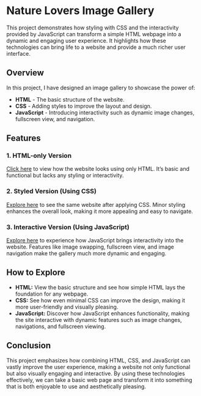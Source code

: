 # Nature Lovers Image Gallery

This project demonstrates how styling with CSS and the interactivity provided by JavaScript can transform a simple HTML webpage into a dynamic and engaging user experience. It highlights how these technologies can bring life to a website and provide a much richer user interface.

## Overview

In this project, I have designed an image gallery to showcase the power of:

- **HTML** - The basic structure of the website.
- **CSS** - Adding styles to improve the layout and design.
- **JavaScript** - Introducing interactivity such as dynamic image changes, fullscreen view, and navigation.

## Features

### 1. HTML-only Version
[Click here](https://kaniz-naqvi.github.io/HTML-CSS-JS-examples/html.html) to view how the website looks using only HTML. It’s basic and functional but lacks any styling or interactivity.

### 2. Styled Version (Using CSS)
[Explore here](https://kaniz-naqvi.github.io/HTML-CSS-JS-examples/css/css.html) to see the same website after applying CSS. Minor styling enhances the overall look, making it more appealing and easy to navigate.

### 3. Interactive Version (Using JavaScript)
[Explore here](https://kaniz-naqvi.github.io/Internship/CodeAlpha_Project-IMAGE-GALLERY/gallery.html) to experience how JavaScript brings interactivity into the website. Features like image swapping, fullscreen view, and image navigation make the gallery much more dynamic and engaging.

## How to Explore

- **HTML:** View the basic structure and see how simple HTML lays the foundation for any webpage.
- **CSS:** See how even minimal CSS can improve the design, making it more user-friendly and visually pleasing.
- **JavaScript:** Discover how JavaScript enhances functionality, making the site interactive with dynamic features such as image changes, navigations, and fullscreen viewing.

## Conclusion

This project emphasizes how combining HTML, CSS, and JavaScript can vastly improve the user experience, making a website not only functional but also visually engaging and interactive. By using these technologies effectively, we can take a basic web page and transform it into something that is both enjoyable to use and aesthetically pleasing.
